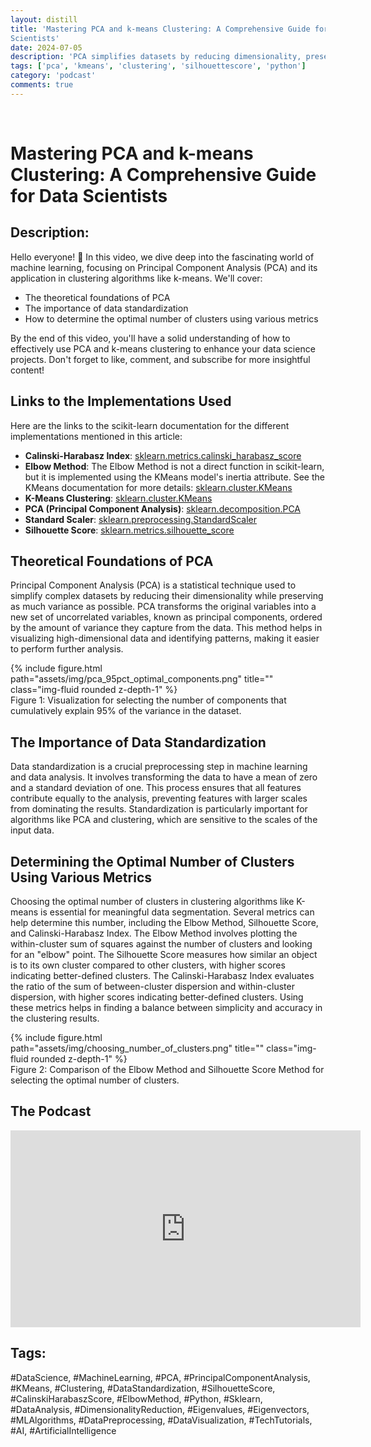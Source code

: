 ```yaml
---
layout: distill
title: 'Mastering PCA and k-means Clustering: A Comprehensive Guide for Data
Scientists'
date: 2024-07-05
description: 'PCA simplifies datasets by reducing dimensionality, preserving variance. Data standardization ensures equal feature contribution, crucial for algorithms like PCA and clustering. Optimal cluster number can be determined using metrics like Elbow Method, Silhouette Score, and Calinski-Harabasz Index for meaningful data segmentation.'
tags: ['pca', 'kmeans', 'clustering', 'silhouettescore', 'python']
category: 'podcast'
comments: true
---
```

<br>

# Mastering PCA and k-means Clustering: A Comprehensive Guide for Data Scientists

## Description:
Hello everyone! 🌟 In this video, we dive deep into the fascinating world of machine learning, focusing on Principal Component Analysis (PCA) and its application in clustering algorithms like k-means. We'll cover:

- The theoretical foundations of PCA
- The importance of data standardization
- How to determine the optimal number of clusters using various metrics

By the end of this video, you'll have a solid understanding of how to effectively use PCA and k-means clustering to enhance your data science projects. Don't forget to like, comment, and subscribe for more insightful content!

## Links to the Implementations Used

Here are the links to the scikit-learn documentation for the different
implementations mentioned in this article:

- **Calinski-Harabasz Index**: [sklearn.metrics.calinski_harabasz_score](https://scikit-learn.org/stable/modules/generated/sklearn.metrics.calinski_harabasz_score.html)
- **Elbow Method**: The Elbow Method is not a direct function in scikit-learn, but it is implemented using the KMeans model's inertia attribute. See the KMeans documentation for more details: [sklearn.cluster.KMeans](https://scikit-learn.org/stable/modules/generated/sklearn.cluster.KMeans.html)
- **K-Means Clustering**: [sklearn.cluster.KMeans](https://scikit-learn.org/stable/modules/generated/sklearn.cluster.KMeans.html)
- **PCA (Principal Component Analysis)**: [sklearn.decomposition.PCA](https://scikit-learn.org/stable/modules/generated/sklearn.decomposition.PCA.html)
- **Standard Scaler**: [sklearn.preprocessing.StandardScaler](https://scikit-learn.org/stable/modules/generated/sklearn.preprocessing.StandardScaler.html)
- **Silhouette Score**: [sklearn.metrics.silhouette_score](https://scikit-learn.org/stable/modules/generated/sklearn.metrics.silhouette_score.html)


## Theoretical Foundations of PCA

Principal Component Analysis (PCA) is a statistical technique used to simplify complex datasets by reducing their dimensionality while preserving as much variance as possible. PCA transforms the original variables into a new set of uncorrelated variables, known as principal components, ordered by the amount of variance they capture from the data. This method helps in visualizing high-dimensional data and identifying patterns, making it easier to perform further analysis.

<div class="row">
    <div class="col-sm mt-3 mt-md-0">
        {% include figure.html path="assets/img/pca_95pct_optimal_components.png" title="" class="img-fluid rounded z-depth-1" %}
    </div>
</div>
<div class="caption">
    Figure 1: Visualization for selecting the number of components that cumulatively explain 95% of the variance in the dataset.
</div>

## The Importance of Data Standardization

Data standardization is a crucial preprocessing step in machine learning and data analysis. It involves transforming the data to have a mean of zero and a standard deviation of one. This process ensures that all features contribute equally to the analysis, preventing features with larger scales from dominating the results. Standardization is particularly important for algorithms like PCA and clustering, which are sensitive to the scales of the input data.

## Determining the Optimal Number of Clusters Using Various Metrics

Choosing the optimal number of clusters in clustering algorithms like K-means is essential for meaningful data segmentation. Several metrics can help determine this number, including the Elbow Method, Silhouette Score, and Calinski-Harabasz Index. The Elbow Method involves plotting the within-cluster sum of squares against the number of clusters and looking for an "elbow" point. The Silhouette Score measures how similar an object is to its own cluster compared to other clusters, with higher scores indicating better-defined clusters. The Calinski-Harabasz Index evaluates the ratio of the sum of between-cluster dispersion and within-cluster dispersion, with higher scores indicating better-defined clusters. Using these metrics helps in finding a balance between simplicity and accuracy in the clustering results.

<div class="row">
    <div class="col-sm mt-3 mt-md-0">
        {% include figure.html path="assets/img/choosing_number_of_clusters.png" title="" class="img-fluid rounded z-depth-1" %}
    </div>
</div>
<div class="caption">
    Figure 2: Comparison of the Elbow Method and Silhouette Score Method for selecting the optimal number of clusters.
</div>

## The Podcast

<iframe width="560" height="315" src="https://www.youtube.com/embed/J-c1kFBMj1w?si=Vc7J8g-KpxjRL32R" title="YouTube video player" frameborder="0" allow="accelerometer; autoplay; clipboard-write; encrypted-media; gyroscope; picture-in-picture; web-share" referrerpolicy="strict-origin-when-cross-origin" allowfullscreen></iframe>


## Tags:
#DataScience, #MachineLearning, #PCA, #PrincipalComponentAnalysis, #KMeans,
#Clustering, #DataStandardization, #SilhouetteScore, #CalinskiHarabaszScore,
#ElbowMethod, #Python, #Sklearn, #DataAnalysis, #DimensionalityReduction,
#Eigenvalues, #Eigenvectors, #MLAlgorithms, #DataPreprocessing,
#DataVisualization, #TechTutorials, #AI, #ArtificialIntelligence
